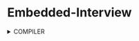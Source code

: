 # Embedded-Interview
<details>

<summary>COMPILER</summary>

Quá trình biên dịch là quá trình chuyển đổi từ ngôn ngữ bậc cao sang ngôn ngữ mà máy tính có thể hiểu được và quá trình này chia làm 4 giai đoạn:

1. Giai đoạn tiền xử lý (pre-processor): file (.c .h .hpp .cpp) khi đi qua giai đoạn này sẽ biến thành file (.i) (preprocessed source). Tại đây sẽ các source của thư viện include trong main.c sẽ được đem vào, xóa bỏ comment, thay thế các đoạn chương trình, các biến mà marco định nghĩa.
- Cú pháp: gcc -E main.c -o main.i
2. Giai đoạn Compiler: file (.i) khi qua giai đoạn này sẽ thành (.s) (Assembly code). Giai đoạn này sẽ dich ngôn ngữ bậc cao sang ngôn ngữ Assembly (Mỗi vi điều khiển sẽ có cách code Assembly khác nhau, chỉ có 1 số tiêu chuẩn giống nhau, còn lại khác nhiều).
- Cú pháp: gcc main.i -S -o main.s
3. Giai đoạn Assembler: file (.s) sẽ thành (.o/ .obj) và libraries. Giai đoạn này sẽ tạo ra các file hệ thống ( âm thanh, đa phương tiện, icon).
- Cú pháp: gcc -c main.s -o main.o
4. Giai đoạn Linker: file (.o) thành (.exe) (executable). Thực tế file (.exe) là 1 file nén gồm file source, file âm thanh, file hình ảnh, file thư viện nếu ứng dụng đó có. Chủ yếu giai đoạn này sẽ sắp xếp các file trên vào trong 1 file.

</details>